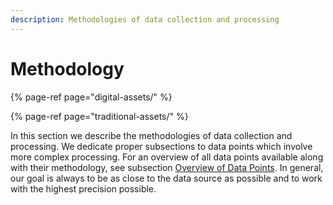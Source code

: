 ```yaml
---
description: Methodologies of data collection and processing
---
```


# Methodology

{% page-ref page="digital-assets/" %}

{% page-ref page="traditional-assets/" %}

In this section we describe the methodologies of data collection and processing. We dedicate proper subsections to data points which involve more complex processing. For an overview of all data points available along with their methodology, see subsection [Overview of Data Points](https://docs.diadata.org/documentation/overview-of-data-points). In general, our goal is always to be as close to the data source as possible and to work with the highest precision possible.

